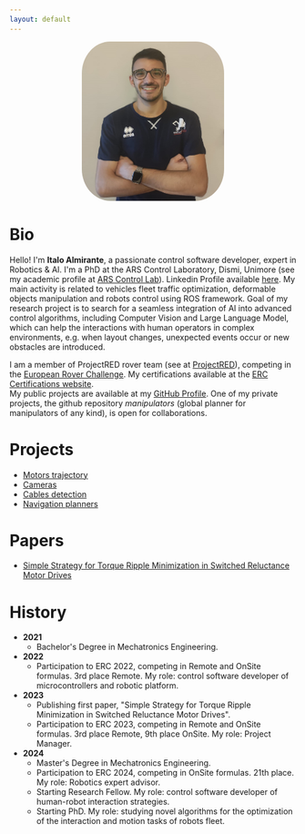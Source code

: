 ```yaml
---
layout: default
---
```


<div style="text-align: center;">
  <img src="Italo-99_picture.jpg" style="width:250px; height:280px; border-radius: 20%;">
</div>

# Bio

Hello! I'm **Italo Almirante**, a passionate control software developer, expert in Robotics & AI. 
I'm a PhD at the ARS Control Laboratory, Dismi, Unimore (see my academic profile at [ARS Control Lab](https://www.arscontrol.unimore.it/italo-almirante/)). Linkedin Profile available [here](linkedin.com/in/italo-almirante-62431a216).
My main activity is related to vehicles fleet traffic optimization, deformable objects manipulation and robots control using ROS framework. Goal of my research project is to search for a seamless integration of AI into advanced control algorithms, including Computer Vision and Large Language Model, which can help the interactions with human operators in complex environments, e.g. when layout changes, unexpected events occur or new obstacles are introduced.

I am a member of ProjectRED rover team (see at [ProjectRED](https://projectred.it/)), competing in the [European Rover Challenge](https://roverchallenge.eu/). My certifications available at the [ERC Certifications website](https://roverchallenge.eu/certificates/).  
My public projects are available at my [GitHub Profile](https://github.com/Italo-99). One of my private projects, the github repository _manipulators_ (global planner for manipulators of any kind), is open for collaborations.

# Projects
- [Motors trajectory](https://github.com/Italo-99/motors_trajectory)
- [Cameras](https://github.com/Italo-99/cameras)
- [Cables detection](https://github.com/Italo-99/cables_detection)
- [Navigation planners](https://github.com/Italo-99/nav_planners)

# Papers
- [Simple Strategy for Torque Ripple Minimization in Switched Reluctance Motor Drives](https://doi.org/10.3390/en16196885)

# History
- **2021**
  - Bachelor's Degree in Mechatronics Engineering.
- **2022**
  - Participation to ERC 2022, competing in Remote and OnSite formulas. 3rd place Remote. My role: control software developer of microcontrollers and robotic platform.
- **2023**
  - Publishing first paper, "Simple Strategy for Torque Ripple Minimization in Switched Reluctance Motor Drives".
  - Participation to ERC 2023, competing in Remote and OnSite formulas. 3rd place Remote, 9th place OnSite. My role: Project Manager.
- **2024**
  - Master's Degree in Mechatronics Engineering.
  - Participation to ERC 2024, competing in OnSite formulas. 21th place. My role: Robotics expert advisor.
  - Starting Research Fellow. My role: control software developer of human-robot interaction strategies.
  - Starting PhD. My role: studying novel algorithms for the optimization of the interaction and motion tasks of robots fleet.
